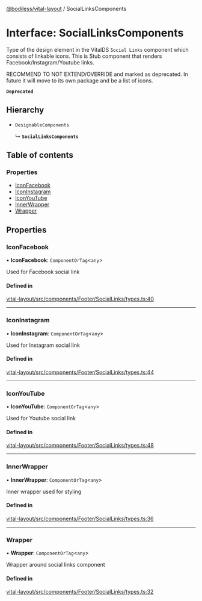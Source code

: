 [@bodiless/vital-layout](../README.md) / SocialLinksComponents

# Interface: SocialLinksComponents

Type of the design element in the VitalDS `Social Links` component which
consists of linkable icons.  This is Stub component that renders
Facebook/Instagram/Youtube links.

RECOMMEND TO NOT EXTEND/OVERRIDE and marked as deprecated.
In future it will move to its own package and be a list of icons.

**`Deprecated`**

## Hierarchy

- `DesignableComponents`

  ↳ **`SocialLinksComponents`**

## Table of contents

### Properties

- [IconFacebook](SocialLinksComponents.md#iconfacebook)
- [IconInstagram](SocialLinksComponents.md#iconinstagram)
- [IconYouTube](SocialLinksComponents.md#iconyoutube)
- [InnerWrapper](SocialLinksComponents.md#innerwrapper)
- [Wrapper](SocialLinksComponents.md#wrapper)

## Properties

### IconFacebook

• **IconFacebook**: `ComponentOrTag`<`any`\>

Used for Facebook social link

#### Defined in

[vital-layout/src/components/Footer/SocialLinks/types.ts:40](https://github.com/johnsonandjohnson/Bodiless-JS/blob/c9773ba44/packages/vital-layout/src/components/Footer/SocialLinks/types.ts#L40)

___

### IconInstagram

• **IconInstagram**: `ComponentOrTag`<`any`\>

Used for Instagram social link

#### Defined in

[vital-layout/src/components/Footer/SocialLinks/types.ts:44](https://github.com/johnsonandjohnson/Bodiless-JS/blob/c9773ba44/packages/vital-layout/src/components/Footer/SocialLinks/types.ts#L44)

___

### IconYouTube

• **IconYouTube**: `ComponentOrTag`<`any`\>

Used for Youtube social link

#### Defined in

[vital-layout/src/components/Footer/SocialLinks/types.ts:48](https://github.com/johnsonandjohnson/Bodiless-JS/blob/c9773ba44/packages/vital-layout/src/components/Footer/SocialLinks/types.ts#L48)

___

### InnerWrapper

• **InnerWrapper**: `ComponentOrTag`<`any`\>

Inner wrapper used for styling

#### Defined in

[vital-layout/src/components/Footer/SocialLinks/types.ts:36](https://github.com/johnsonandjohnson/Bodiless-JS/blob/c9773ba44/packages/vital-layout/src/components/Footer/SocialLinks/types.ts#L36)

___

### Wrapper

• **Wrapper**: `ComponentOrTag`<`any`\>

Wrapper around social links component

#### Defined in

[vital-layout/src/components/Footer/SocialLinks/types.ts:32](https://github.com/johnsonandjohnson/Bodiless-JS/blob/c9773ba44/packages/vital-layout/src/components/Footer/SocialLinks/types.ts#L32)
